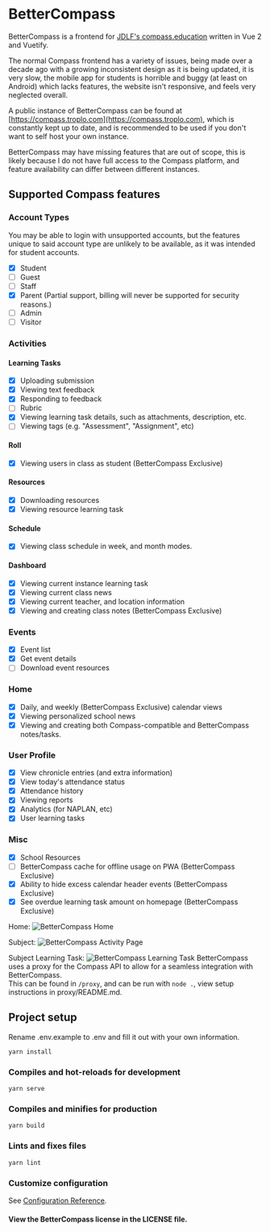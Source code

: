 # BetterCompass

BetterCompass is a frontend for
[JDLF's compass.education](http://compass.education/) written in Vue 2 and
Vuetify.

The normal Compass frontend has a variety of issues, being made over a decade
ago with a growing inconsistent design as it is being updated, it is very slow,
the mobile app for students is horrible and buggy (at least on Android) which
lacks features, the website isn't responsive, and feels very neglected overall.

A public instance of BetterCompass can be found at
[https://compass.troplo.com](https://compass.troplo.com), which is constantly
kept up to date, and is recommended to be used if you don't want to self host
your own instance.

BetterCompass may have missing features that are out of scope, this is likely
because I do not have full access to the Compass platform, and feature
availability can differ between different instances.

## Supported Compass features

### Account Types

You may be able to login with unsupported accounts, but the features unique to
said account type are unlikely to be available, as it was intended for student
accounts.

- [x] Student
- [ ] Guest
- [ ] Staff
- [x] Parent (Partial support, billing will never be supported for security
      reasons.)
- [ ] Admin
- [ ] Visitor

### Activities

#### Learning Tasks

- [x] Uploading submission
- [x] Viewing text feedback
- [x] Responding to feedback
- [ ] Rubric
- [x] Viewing learning task details, such as attachments, description, etc.
- [ ] Viewing tags (e.g. "Assessment", "Assignment", etc)

#### Roll

- [x] Viewing users in class as student (BetterCompass Exclusive)

#### Resources

- [x] Downloading resources
- [x] Viewing resource learning task

#### Schedule

- [x] Viewing class schedule in week, and month modes.

#### Dashboard

- [x] Viewing current instance learning task
- [x] Viewing current class news
- [x] Viewing current teacher, and location information
- [x] Viewing and creating class notes (BetterCompass Exclusive)

### Events

- [x] Event list
- [x] Get event details
- [ ] Download event resources

### Home

- [x] Daily, and weekly (BetterCompass Exclusive) calendar views
- [x] Viewing personalized school news
- [x] Viewing and creating both Compass-compatible and BetterCompass
      notes/tasks.

### User Profile

- [x] View chronicle entries (and extra information)
- [x] View today's attendance status
- [x] Attendance history
- [x] Viewing reports
- [x] Analytics (for NAPLAN, etc)
- [x] User learning tasks

### Misc

- [x] School Resources
- [ ] BetterCompass cache for offline usage on PWA (BetterCompass Exclusive)
- [x] Ability to hide excess calendar header events (BetterCompass Exclusive)
- [x] See overdue learning task amount on homepage (BetterCompass Exclusive)

Home: ![BetterCompass Home](https://i.troplo.com/i/5da430fb.png)

Subject: ![BetterCompass Activity Page](https://i.troplo.com/i/fb6afe86.png)

Subject Learning Task:
![BetterCompass Learning Task](https://i.troplo.com/i/42b6be87.png)
BetterCompass uses a proxy for the Compass API to allow for a seamless
integration with BetterCompass.<br> This can be found in `/proxy`, and can be
run with `node .`, view setup instructions in proxy/README.md.

## Project setup
Rename .env.example to .env and fill it out with your own information.
```
yarn install
```

### Compiles and hot-reloads for development

```
yarn serve
```

### Compiles and minifies for production

```
yarn build
```

### Lints and fixes files

```
yarn lint
```

### Customize configuration

See [Configuration Reference](https://cli.vuejs.org/config/).

#### View the BetterCompass license in the LICENSE file.
